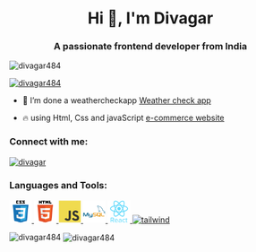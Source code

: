 <h1 align="center">Hi 👋, I'm Divagar</h1>
<h3 align="center">A passionate frontend developer from India</h3>

<p align="left"> <img src="https://komarev.com/ghpvc/?username=divagar484&label=Profile%20views&color=0e75b6&style=flat" alt="divagar484" /> </p>

<p align="left"> <a href="https://github.com/ryo-ma/github-profile-trophy"><img src="https://github-profile-trophy.vercel.app/?username=divagar484" alt="divagar484" /></a> </p>

- 🔭 I’m done a weathercheckapp [Weather check app](https://lnkd.in/dj8CYHa6)

- 🔥 using Html, Css and javaScript [e-commerce website](https://lnkd.in/dCPX-nkk)

<h3 align="left">Connect with me:</h3>
<p align="left">
<a href="https://linkedin.com/in/divagar" target="blank"><img align="center" src="https://raw.githubusercontent.com/rahuldkjain/github-profile-readme-generator/master/src/images/icons/Social/linked-in-alt.svg" alt="divagar" height="30" width="40" /></a>
</p>

<h3 align="left">Languages and Tools:</h3>
<p align="left"> <a href="https://www.w3schools.com/css/" target="_blank" rel="noreferrer"> <img src="https://raw.githubusercontent.com/devicons/devicon/master/icons/css3/css3-original-wordmark.svg" alt="css3" width="40" height="40"/> </a> <a href="https://www.w3.org/html/" target="_blank" rel="noreferrer"> <img src="https://raw.githubusercontent.com/devicons/devicon/master/icons/html5/html5-original-wordmark.svg" alt="html5" width="40" height="40"/> </a> <a href="https://developer.mozilla.org/en-US/docs/Web/JavaScript" target="_blank" rel="noreferrer"> <img src="https://raw.githubusercontent.com/devicons/devicon/master/icons/javascript/javascript-original.svg" alt="javascript" width="40" height="40"/> </a> <a href="https://www.mysql.com/" target="_blank" rel="noreferrer"> <img src="https://raw.githubusercontent.com/devicons/devicon/master/icons/mysql/mysql-original-wordmark.svg" alt="mysql" width="40" height="40"/> </a> <a href="https://reactjs.org/" target="_blank" rel="noreferrer"> <img src="https://raw.githubusercontent.com/devicons/devicon/master/icons/react/react-original-wordmark.svg" alt="react" width="40" height="40"/> </a> <a href="https://tailwindcss.com/" target="_blank" rel="noreferrer"> <img src="https://www.vectorlogo.zone/logos/tailwindcss/tailwindcss-icon.svg" alt="tailwind" width="40" height="40"/> </a> </p>

<p><img align="left" src="https://github-readme-stats.vercel.app/api/top-langs?username=divagar484&show_icons=true&locale=en&layout=compact" alt="divagar484" /></p>

<p>&nbsp;<img align="center" src="https://github-readme-stats.vercel.app/api?username=divagar484&show_icons=true&locale=en" alt="divagar484" /></p>


